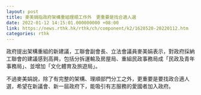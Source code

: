 ```yaml
---
layout: post
title: 麥美娟指政府架構重組理順工作外　更重要是找合適人選
date: 2022-01-12 14:15:01.000000000 +08:00
link: https://news.rthk.hk/rthk/ch/component/k2/1628520-20220112.htm
categories: rthk
---
```


政府提出架構重組的新建議，工聯會副會長、立法會議員麥美娟表示，對政府採納工聯會的建議感到高興，包括分拆運輸及房屋局、重組民政事務局成「民政及青年事務局」、並增加「文化體育及旅遊局」。

不過麥美娟說，除了有完整的架構、理順部門分工之外，更重要是要找政合適人選，希望在新議會、新一屆政府下，能吸引有志服務的愛國者加入政府。
